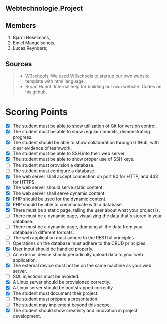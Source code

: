 ## Webtechnologie.Project ##

## Members ##
1. Bjarni Heselmans,
2. Emiel Mangelschots,
3. Lucas Reynders;

## Sources ##
>- W3schools:
>  We used W3schools to startup our own website template with html language.
>- Bryan Honof:
>  Internal help for building out own website.
>  Codes on his github.

# Scoring Points #
- [x] The student must be able to show utilization of Git for version control.
- [x] The student must be able to show regular commits, demonstrating progress.
- [x] The student should be able to show collaboration through GitHub, with clear evidence of teamwork.
- [x] The student must be able to SSH into their web server.
- [x] The student must be able to show proper use of SSH keys.
- [ ] The student must provision a database.
- [ ] The student must configure a database.
- [x] The web server shall accept connection on port 80 for HTTP, and 443 for HTTPS.
- [x] The web server should serve static content.
- [x] The web server shall serve dynamic content.
- [x] PHP should be used for the dynamic content.
- [x] PHP should be able to communicate with a database.
- [x] There must be a static page, telling the user about what your project is.
- [ ] There must be a dynamic page, visualizing the data that's stored in your database.
- [ ] There must be a dynamic page, dumping all the data from your database in different formats.
- [ ] The web application must adhere to the RESTful principles.
- [ ] Operations on the database must adhere to the CRUD principles.
- [x] User input should be handled properly.
- [ ] An external device should periodically upload data to your web application.
- [x] The external device must not be on the same machine as your web server.
- [ ] SQL injections must be avoided.
- [x] A Linux server should be provisioned correctly.
- [x] A Linux server should be bootstrapped correctly.
- [x] The student must document their project.
- [ ] The student must prepare a presentation.
- [ ] The student may implement beyond this scope.
- [x] The student should show creativity and innovation in project development.

